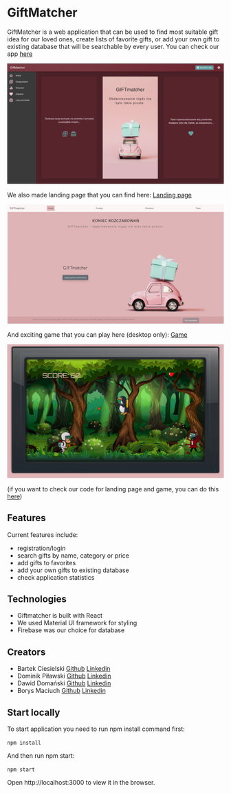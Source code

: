 # GiftMatcher

GiftMatcher is a web application that can be used to find most suitable gift idea for our loved ones, create lists of favorite gifts, or add your own gift to existing database that will be searchable by every user. You can check our app [here](http://app.futurefront.jfdd14.is-academy.pl/)

<img src="/src/media/app_screenshot.png" alt="app screenshot"/>

We also made landing page that you can find here: [Landing page](http://www.futurefront.jfdd14.is-academy.pl/)

<img src="/src/media/LandingPage.png" alt="LandingPage screenshot"/>

And exciting game that you can play here (desktop only): [Game](http://www.futurefront.jfdd14.is-academy.pl/Game/game_worldv2.html)

<img src="/src/media/game_screenshot.jpg" alt="game screenshot"/>

(if you want to check our code for landing page and game, you can do this [here](https://github.com/infoshareacademy/jfdd14-futureFront))

## Features

Current features include:

- registration/login
- search gifts by name, category or price
- add gifts to favorites
- add your own gifts to existing database
- check application statistics

## Technologies

- Giftmatcher is built with React
- We used Material UI framework for styling
- Firebase was our choice for database

## Creators

- Bartek Ciesielski [Github](https://github.com/bartek-ciesielski) [Linkedin](https://www.linkedin.com/in/bartek-ciesielski/)
- Dominik Piławski [Github](https://github.com/DominikPilawski) [Linkedin](www.linkedin.com/in/dominik-pilawski)
- Dawid Domański [Github](https://github.com/Davioli91) [Linkedin](https://www.linkedin.com/in/dawid-doma%C5%84ski-6235b4132/)
- Borys Maciuch [Github](https://github.com/BorysMaciuch) [Linkedin](https://www.linkedin.com/in/borys-maciuch/)

## Start locally

To start application you need to run npm install command first:

`npm install`

And then run npm start:

`npm start`

Open http://localhost:3000 to view it in the browser.
